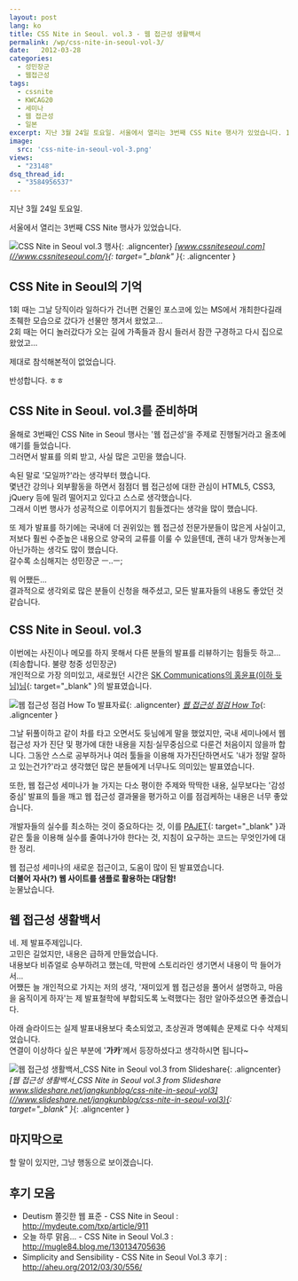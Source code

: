 ```yaml
---
layout: post
lang: ko
title: CSS Nite in Seoul. vol.3 - 웹 접근성 생활백서
permalink: /wp/css-nite-in-seoul-vol-3/
date:   2012-03-28
categories:
  - 성민장군
  - 웹접근성
tags:
  - cssnite
  - KWCAG20
  - 세미나
  - 웹 접근성
  - 일본
excerpt: 지난 3월 24일 토요일. 서울에서 열리는 3번째 CSS Nite 행사가 있었습니다. 1회 때는 그날 당직이라 일하다가 건너편 건물인 포스코에 있는 MS에서 개최한다길래 초췌한 모습으로 갔다가 선물만 챙겨서 왔었고… 2회 때는 어디 놀러갔다가 오는 길에 가족들과 잠시 들러서 잠깐 구경하고 다시 집으로 왔었고… 제대로 참석해본적이 없었습니다. 반성합니다. 올해로 3번째인 CSS Nite in Seoul 행사는 ‘웹 접근성’을 주제로 진행될거라고 올초에 얘기를 들었습니다. 그러면서 발표를 의뢰 받고, 사실 많은 고민을 했습니다. 속된 말로 ‘모일까?’라는 생각부터 했습니다. 몇년간 강의나 외부활동을 하면서 점점더 웹 접근성에 대한 관심이 HTML5 [...]
image:
  src: 'css-nite-in-seoul-vol-3.png'
views:
  - "23148"
dsq_thread_id:
  - "3584956537"
---
```


지난 3월 24일 토요일.
  
서울에서 열리는 3번째 CSS Nite 행사가 있었습니다.

![CSS Nite in Seoul vol.3 행사](/assets/img/2012/cssnite_1-470x1024.png){: .aligncenter}
*[www.cssniteseoul.com](//www.cssniteseoul.com/){: target="_blank" }*{: .aligncenter }

## CSS Nite in Seoul의 기억

1회 때는 그날 당직이라 일하다가 건너편 건물인 포스코에 있는 MS에서 개최한다길래 초췌한 모습으로 갔다가 선물만 챙겨서 왔었고...  
2회 때는 어디 놀러갔다가 오는 길에 가족들과 잠시 들러서 잠깐 구경하고 다시 집으로 왔었고...

제대로 참석해본적이 없었습니다.

반성합니다. ㅎㅎ

## CSS Nite in Seoul. vol.3를 준비하며

올해로 3번째인 CSS Nite in Seoul 행사는 '웹 접근성'을 주제로 진행될거라고 올초에 얘기를 들었습니다.  
그러면서 발표를 의뢰 받고, 사실 많은 고민을 했습니다.

속된 말로 '모일까?'라는 생각부터 했습니다.  
몇년간 강의나 외부활동을 하면서 점점더 웹 접근성에 대한 관심이 HTML5, CSS3, jQuery 등에 밀려 떨어지고 있다고 스스로 생각했습니다.  
그래서 이번 행사가 성공적으로 이루어지기 힘들겠다는 생각을 많이 했습니다.

또 제가 발표를 하기에는 국내에 더 권위있는 웹 접근성 전문가분들이 많은게 사실이고, 저보다 훨씬 수준높은 내용으로 양국의 교류를 이룰 수 있을텐데, 괜히 내가 망쳐놓는게 아닌가하는 생각도 많이 했습니다.  
갈수록 소심해지는 성민장군 ㅡ..ㅡ;

뭐 어쨌든...  
결과적으로 생각외로 많은 분들이 신청을 해주셨고, 모든 발표자들의 내용도 좋았던 것 같습니다.

## CSS Nite in Seoul. vol.3

이번에는 사진이나 메모를 하지 못해서 다른 분들의 발표를 리뷰하기는 힘들듯 하고... (죄송합니다. 불량 청중 성민장군)  
개인적으로 가장 의미있고, 새로웠던 시간은 [SK Communications의 홍윤표(이하 듓님)님](//mydeute.com/){: target="_blank" }의 발표였습니다.

![웹 접근성 점검 How To 발표자료](/assets/img/2012/cssnite_2.png){: .aligncenter}
*[웹 접근성 점검 How To](//mydeute.com/txp/article/911)*{: .aligncenter }

그날 뒤풀이하고 같이 차를 타고 오면서도 듓님에게 말을 했었지만, 국내 세미나에서 웹 접근성 자가 진단 및 평가에 대한 내용을 지침·실무중심으로 다룬건 처음이지 않을까 합니다. 그동안 스스로 공부하거나 여러 툴들을 이용해 자가진단하면서도 '내가 정말 잘하고 있는건가?'라고 생각했던 많은 분들에게 너무나도 의미있는 발표였습니다.
  
또한, 웹 접근성 세미나가 늘 가지는 다소 평이한 주제와 딱딱한 내용, 실무보다는 '감성중심' 발표의 틀을 깨고 웹 접근성 결과물을 평가하고 이를 점검케하는 내용은 너무 좋았습니다.

개발자들의 실수를 최소하는 것이 중요하다는 것, 이를 [PAJET](//mydeute.com/was/pajet.html){: target="_blank" }과 같은 툴을 이용해 실수를 줄여나가야 한다는 것, 지침이 요구하는 코드는 무엇인가에 대한 정리.

웹 접근성 세미나의 새로운 접근이고, 도움이 많이 된 발표였습니다.  
**더불어 자사(?) 웹 사이트를 샘플로 활용하는 대담함!**  
눈물났습니다.

## 웹 접근성 생활백서

네. 제 발표주제입니다.  
고민은 길었지만, 내용은 급하게 만들었습니다.  
내용보다 비쥬얼로 승부하려고 했는데, 막판에 스토리라인 생기면서 내용이 막 들어가서...  
어쨌든 늘 개인적으로 가지는 저의 생각, '재미있게 웹 접근성을 풀어서 설명하고, 마음을 움직이게 하자'는 제 발표철학에 부합되도록 노력했다는 점만 알아주셨으면 좋겠습니다.

아래 슬라이드는 실제 발표내용보다 축소되었고, 초상권과 명예훼손 문제로 다수 삭제되었습니다.  
연결이 이상하다 싶은 부분에 '**가카**'께서 등장하셨다고 생각하시면 됩니다~

![웹 접근성 생활백서_CSS Nite in Seoul vol.3 from Slideshare](/assets/img/2012/css-nite-in-seoul-vol3-1-638.jpg){: .aligncenter}
*[웹 접근성 생활백서_CSS Nite in Seoul vol.3 from Slideshare  
www.slideshare.net/jangkunblog/css-nite-in-seoul-vol3](//www.slideshare.net/jangkunblog/css-nite-in-seoul-vol3){: target="_blank" }*{: .aligncenter }



## 마지막으로

할 말이 있지만, 그냥 행동으로 보이겠습니다.

## 후기 모음

  * Deutism 쫄깃한 웹 표준 - CSS Nite in Seoul : <http://mydeute.com/txp/article/911>
  * 오늘 하루 맑음... - CSS Nite in Seoul Vol.3 : <http://mugle84.blog.me/130134705636>
  * Simplicity and Sensibility - CSS Nite in Seoul Vol.3 후기 : <http://aheu.org/2012/03/30/556/>